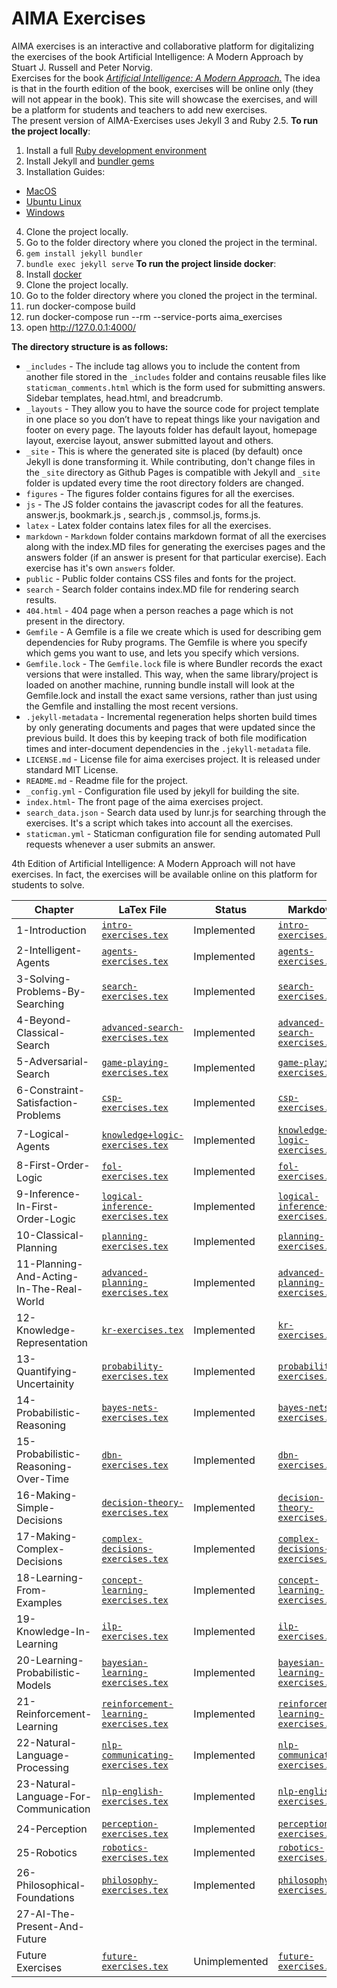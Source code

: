 

# AIMA Exercises
AIMA exercises is an interactive and collaborative platform for digitalizing the exercises of the book Artificial Intelligence: A Modern Approach by Stuart J. Russell and Peter Norvig.<br>
Exercises for the book [*Artificial Intelligence: A Modern Approach.*](http://aima.cs.berkeley.edu/) The idea is that in the fourth edition of the book, exercises will be online only (they will not appear in the book). This site will showcase the exercises, and will be a platform for students and teachers to add new exercises.
<br>
The present version of AIMA-Exercises uses Jekyll 3 and Ruby 2.5.
**To run the project locally**:
1. Install a full [Ruby development environment](https://jekyllrb.com/docs/installation/)
2. Install Jekyll and [bundler gems](https://jekyllrb.com/docs/ruby-101/#bundler)
3. Installation Guides:
  - [MacOS](https://jekyllrb.com/docs/installation/macos/)
  - [Ubuntu Linux](https://jekyllrb.com/docs/installation/ubuntu/)
  - [Windows](https://jekyllrb.com/docs/installation/windows/)
4. Clone the project locally.
5. Go to the folder directory where you cloned the project in the terminal.
6. `gem install jekyll bundler `
7. `bundle exec jekyll serve`
**To run the project linside docker**:
1. Install [docker](https://docs.docker.com/get-docker/)
2. Clone the project locally.
3. Go to the folder directory where you cloned the project in the terminal.
4. run docker-compose build
5. run docker-compose run --rm --service-ports aima_exercises
6. open http://127.0.0.1:4000/


**The directory structure is as follows:**
* `_includes` - The include tag allows you to include the content from another file stored in the `_includes` folder and contains reusable files like `staticman_comments.html` which is the form used for submitting answers. Sidebar templates, head.html, and breadcrumb.
* `_layouts` - They allow you to have the source code for project template in one place so you don’t have to repeat things like your navigation and footer on every page. The layouts folder has default layout, homepage layout, exercise layout, answer submitted layout and others.
* `_site` - This is where the generated site is placed (by default) once Jekyll is done transforming it. While contributing, don't change files in the `_site` directory as Github Pages is compatible with Jekyll and `_site` folder is updated every time the root directory folders are changed.
* `figures` - The figures folder contains figures for all the exercises.
* `js` - The JS folder contains the javascript codes for all the features. answer.js, bookmark.js , search.js , commsol.js, forms.js.
* `latex` - Latex folder contains latex files for all the exercises.
* `markdown` - `Markdown` folder contains markdown format of all the exercises along with the index.MD files for generating the exercises pages and the answers folder (if an answer is present for that particular exercise). Each exercise has it's own `answers` folder.
* `public` - Public folder contains CSS files and fonts for the project.
* `search` - Search folder contains index.MD file for rendering search results. 
* `404.html` - 404 page when a person reaches a page which is not present in the directory.
* `Gemfile` - A Gemfile is a file we create which is used for describing gem dependencies for Ruby programs. The Gemfile is where you specify which gems you want to use, and lets you specify which versions.
* `Gemfile.lock` - The `Gemfile.lock` file is where Bundler records the exact versions that were installed. This way, when the same library/project is loaded on another machine, running bundle install will look at the Gemfile.lock and install the exact same versions, rather than just using the Gemfile and installing the most recent versions.
* `.jekyll-metadata` - Incremental regeneration helps shorten build times by only generating documents and pages that were updated since the previous build. It does this by keeping track of both file modification times and inter-document dependencies in the `.jekyll-metadata` file.
* `LICENSE.md` - License file for aima exercises project. It is released under standard MIT License.
* `README.md` - Readme file for the project.
* `_config.yml` - Configuration file used by jekyll for building the site.
* `index.html`- The front page of the aima exercises project.
* `search_data.json` - Search data used by lunr.js for searching through the exercises. It's a script which takes into account all the exercises.
* `staticman.yml` - Staticman configuration file for sending automated Pull requests whenever a user submits an answer.

4th Edition of Artificial Intelligence: A Modern Approach will not have exercises. In fact, the exercises will be available online on this platform for students to solve.

| Chapter                                  | LaTex File                                                                                                                                  | Status        | Markdown                                                                                        |
|------------------------------------------|---------------------------------------------------------------------------------------------------------------------------------------------|---------------|-------------------------------------------------------------------------------------------------|
| 1-Introduction                           | [`intro-exercises.tex`](https://github.com/aimacode/aima-exercises/blob/master/latex/intro-exercises.tex)                                   | Implemented   | [`intro-exercises.md`](markdown/1-Introduction/README.md)                                       |
| 2-Intelligent-Agents                     | [`agents-exercises.tex`](https://github.com/aimacode/aima-exercises/blob/master/latex/agents-exercises.tex)                                 | Implemented   | [`agents-exercises.md`](markdown/2-Intelligent-Agent/README.md)                                 |
| 3-Solving-Problems-By-Searching          | [`search-exercises.tex`](https://github.com/aimacode/aima-exercises/blob/master/latex/search-exercises.tex)                                 | Implemented   | [`search-exercises.md`](markdown/3-Solving-Problems-By-Searching/README.md)                     |
| 4-Beyond-Classical-Search                | [`advanced-search-exercises.tex`](https://github.com/aimacode/aima-exercises/blob/master/latex/advanced-search-exercises.tex)               | Implemented   | [`advanced-search-exercises.md`](markdown/4-Beyond-Classical-Search/README.md)                  |
| 5-Adversarial-Search                     | [`game-playing-exercises.tex`](https://github.com/aimacode/aima-exercises/blob/master/latex/game-playing-exercises.tex)                     | Implemented   | [`game-playing-exercises.md`](markdown/5-Adversarial-Search/README.md)                          |
| 6-Constraint-Satisfaction-Problems       | [`csp-exercises.tex`](https://github.com/aimacode/aima-exercises/blob/master/latex/csp-exercises.tex)                                       | Implemented   | [`csp-exercises.md`](markdown/6-Constraint-Satisfaction-Problems/README.md)                     |
| 7-Logical-Agents                         | [`knowledge+logic-exercises.tex`](https://github.com/aimacode/aima-exercises/blob/master/latex/knowledge%2Blogic-exercises.tex)             | Implemented   | [`knowledge-logic-exercises.md`](markdown/7-Logical-Agents/README.md)                           |
| 8-First-Order-Logic                      | [`fol-exercises.tex`](https://github.com/aimacode/aima-exercises/blob/master/latex/fol-exercises.tex)                                       | Implemented   | [`fol-exercises.md`](markdown/8-First-Order-Logic/README.md)                                    |
| 9-Inference-In-First-Order-Logic         | [`logical-inference-exercises.tex`](https://github.com/aimacode/aima-exercises/blob/master/latex/logical-inference-exercises.tex)           | Implemented   | [`logical-inference-exercises.md`](markdown/9-Inference-In-First-Order-Logic/README.md)         |
| 10-Classical-Planning                    | [`planning-exercises.tex`](https://github.com/aimacode/aima-exercises/blob/master/latex/planning-exercises.tex)                             | Implemented   | [`planning-exercises.md`](markdown/10-Classical-Planning/README.md)                             |
| 11-Planning-And-Acting-In-The-Real-World | [`advanced-planning-exercises.tex`](https://github.com/aimacode/aima-exercises/blob/master/latex/advanced-planning-exercises.tex)           | Implemented   | [`advanced-planning-exercises.md`](markdown/11-Planning-And-Acting-In-The-Real-World/README.md) |
| 12-Knowledge-Representation              | [`kr-exercises.tex`](https://github.com/aimacode/aima-exercises/blob/master/latex/kr-exercises.tex)                                         | Implemented   | [`kr-exercises.md`](markdown/12-Knowledge-Representation/README.md)                             |
| 13-Quantifying-Uncertainity              | [`probability-exercises.tex`](https://github.com/aimacode/aima-exercises/blob/master/latex/probability-exercises.tex)                       | Implemented   | [`probability-exercises.md`](markdown/13-Quantifying-Uncertainity/README.md)                    |
| 14-Probabilistic-Reasoning               | [`bayes-nets-exercises.tex`](https://github.com/aimacode/aima-exercises/blob/master/latex/bayes-nets-exercises.tex)                         | Implemented   | [`bayes-nets-exercises.md`](markdown/14-Probabilistic-Reasoning/README.md)                      |
| 15-Probabilistic-Reasoning-Over-Time     | [`dbn-exercises.tex`](https://github.com/aimacode/aima-exercises/blob/master/latex/dbn-exercises.tex)                                       | Implemented   | [`dbn-exercises.md`](markdown/15-Probabilistic-Reasoning-Over-Time/README.md)                   |
| 16-Making-Simple-Decisions               | [`decision-theory-exercises.tex`](https://github.com/aimacode/aima-exercises/blob/master/latex/decision-theory-exercises.tex)               | Implemented   | [`decision-theory-exercises.md`](markdown/16-Making-Simple-Decisions/README.md)                 |
| 17-Making-Complex-Decisions              | [`complex-decisions-exercises.tex`](https://github.com/aimacode/aima-exercises/blob/master/latex/complex-decisions-exercises.tex)           | Implemented   | [`complex-decisions-exercises.md`](markdown/17-Making-Complex-Decisions/README.md)              |
| 18-Learning-From-Examples                | [`concept-learning-exercises.tex`](https://github.com/aimacode/aima-exercises/blob/master/latex/concept-learning-exercises.tex)             | Implemented   | [`concept-learning-exercises.md`](markdown/18-Learning-From-Examples/README.md)                 |
| 19-Knowledge-In-Learning                 | [`ilp-exercises.tex`](https://github.com/aimacode/aima-exercises/blob/master/latex/ilp-exercises.tex)                                       | Implemented   | [`ilp-exercises.md`](markdown/19-Knowledge-In-Learning/README.md)                               |
| 20-Learning-Probabilistic-Models         | [`bayesian-learning-exercises.tex`](https://github.com/aimacode/aima-exercises/blob/master/latex/bayesian-learning-exercises.tex)           | Implemented   | [`bayesian-learning-exercises.md`](markdown/20-Learning-Probabilistic-Models/README.md)         |
| 21-Reinforcement-Learning                | [`reinforcement-learning-exercises.tex`](https://github.com/aimacode/aima-exercises/blob/master/latex/reinforcement-learning-exercises.tex) | Implemented   | [`reinforcement-learning-exercises.md`](markdown/21-Reinforcement-Learning/README.md)           |
| 22-Natural-Language-Processing           | [`nlp-communicating-exercises.tex`](https://github.com/aimacode/aima-exercises/blob/master/latex/nlp-communicating-exercises.tex)           | Implemented   | [`nlp-communicating-exercises.md`](markdown/22-Natural-Language-Processing/README.md)           |
| 23-Natural-Language-For-Communication    | [`nlp-english-exercises.tex`](https://github.com/aimacode/aima-exercises/blob/master/latex/nlp-english-exercises.tex)                       | Implemented   | [`nlp-english-exercises.md`](markdown/23-Natural-Language-For-Communication/README.md)          |
| 24-Perception                            | [`perception-exercises.tex`](https://github.com/aimacode/aima-exercises/blob/master/latex/perception-exercises.tex)                         | Implemented   | [`perception-exercises.md`](markdown/24-Perception/README.md)                                   |
| 25-Robotics                              | [`robotics-exercises.tex`](https://github.com/aimacode/aima-exercises/blob/master/latex/robotics-exercises.tex)                             | Implemented   | [`robotics-exercises.md`](markdown/25-Robotics/README.md)                                       |
| 26-Philosophical-Foundations             | [`philosophy-exercises.tex`](https://github.com/aimacode/aima-exercises/blob/master/latex/philosophy-exercises.tex)                         | Implemented   | [`philosophy-exercises.md`](markdown/26-Philosophical-Foundations/README.md)                    |
| 27-AI-The-Present-And-Future             |                                                                                                                                             |               |                                                                                                 |
|  Future Exercises                        | [`future-exercises.tex`](https://github.com/aimacode/aima-exercises/blob/master/latex/future-exercises.tex)                                 | Unimplemented | [`future-exercises.md`](markdown/Future%20Exercises/README.md)                                  |

